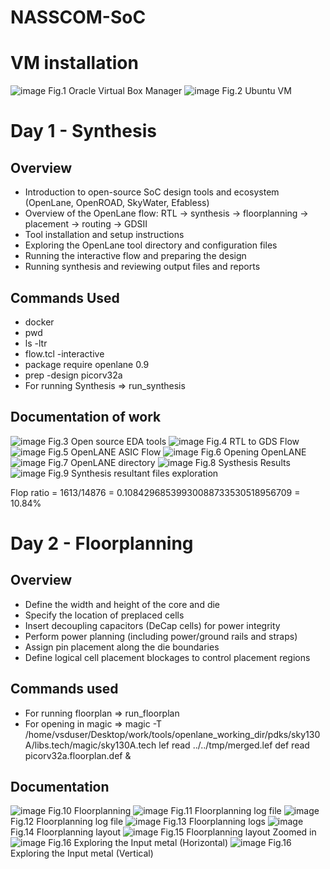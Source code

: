 # NASSCOM-SoC
# VM installation
![image](https://github.com/user-attachments/assets/da8fa522-23cc-4639-9d97-f2c231a486c5)
Fig.1 Oracle Virtual Box Manager
![image](https://github.com/user-attachments/assets/86670c10-00ca-4688-8ac3-7918df065792)
Fig.2 Ubuntu VM
# Day 1 - Synthesis
## Overview

- Introduction to open-source SoC design tools and ecosystem (OpenLane, OpenROAD, SkyWater, Efabless)
- Overview of the OpenLane flow: RTL → synthesis → floorplanning → placement → routing → GDSII
- Tool installation and setup instructions
- Exploring the OpenLane tool directory and configuration files
- Running the interactive flow and preparing the design
- Running synthesis and reviewing output files and reports

## Commands Used

- docker
- pwd
- ls -ltr
- flow.tcl -interactive
- package require openlane 0.9
- prep -design picorv32a
- For running Synthesis => run_synthesis

## Documentation of work
![image](https://github.com/user-attachments/assets/cbc43c3c-7015-46e1-b502-9275cd8ce921)
Fig.3 Open source EDA tools
![image](https://github.com/user-attachments/assets/22a2a7c0-5ea9-4da9-9d2d-ffa2affc595a)
Fig.4 RTL to GDS Flow
![image](https://github.com/user-attachments/assets/91f96225-ec2b-4c35-afc2-94785ee69f9c)
Fig.5 OpenLANE ASIC Flow
![image](https://github.com/user-attachments/assets/07059687-6f7f-48eb-a8cb-ea1783a8208a)
Fig.6 Opening OpenLANE
![image](https://github.com/user-attachments/assets/a6ded809-2361-4ba5-8a7e-ce16066646ae)
Fig.7 OpenLANE directory
![image](https://github.com/user-attachments/assets/97a41d55-17a5-4a5f-9b6f-7f761d67f65e)
Fig.8 Systhesis Results
![image](https://github.com/user-attachments/assets/75a3120f-4422-41ad-9074-acd3fb21f4d6)
Fig.9 Synthesis resultant files exploration

Flop ratio = 1613/14876 = 0.10842968539930088733530518956709 = 10.84%

# Day 2 - Floorplanning
## Overview
- Define the width and height of the core and die
- Specify the location of preplaced cells
- Insert decoupling capacitors (DeCap cells) for power integrity
- Perform power planning (including power/ground rails and straps)
- Assign pin placement along the die boundaries
- Define logical cell placement blockages to control placement regions
## Commands used
- For running floorplan => run_floorplan
- For opening in magic =>  magic -T /home/vsduser/Desktop/work/tools/openlane_working_dir/pdks/sky130A/libs.tech/magic/sky130A.tech lef read ../../tmp/merged.lef def read picorv32a.floorplan.def &
## Documentation
![image](https://github.com/user-attachments/assets/1da34782-1a83-4621-8557-0eda5609d6b9)
Fig.10 Floorplanning
![image](https://github.com/user-attachments/assets/8e20ae9a-5c68-4174-9d5b-210411fc0e35)
Fig.11 Floorplanning log file
![image](https://github.com/user-attachments/assets/ca0047ef-7c75-42ee-bd63-47961259567e)
Fig.12 Floorplanning log file 
![image](https://github.com/user-attachments/assets/93cce535-32ff-4088-b5df-dc71f28e3c93)
Fig.13 Floorplanning logs
![image](https://github.com/user-attachments/assets/e4115fc8-622c-450a-bf58-cae4a61471cf)
Fig.14 Floorplanning layout
![image](https://github.com/user-attachments/assets/b68831e8-045b-48b9-88cb-7673935ad872)
Fig.15 Floorplanning layout Zoomed in
![image](https://github.com/user-attachments/assets/2291fb7b-fc38-4188-8b7b-6fc7ef289ad8)
Fig.16 Exploring the Input metal (Horizontal)
![image](https://github.com/user-attachments/assets/a052703c-5a62-4396-96e1-a1b72b0ae7f5)
Fig.16 Exploring the Input metal (Vertical)

